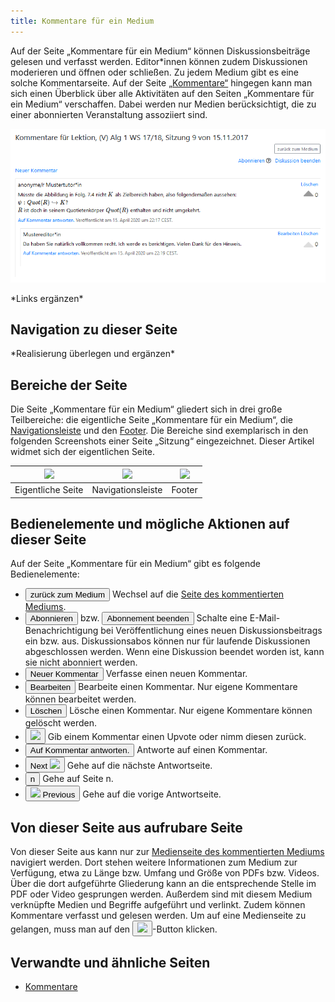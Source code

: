 ```yaml
---
title: Kommentare für ein Medium
---
```

Auf der Seite „Kommentare für ein Medium“ können Diskussionsbeiträge gelesen und verfasst werden. Editor\*innen können zudem Diskussionen moderieren und öffnen oder schließen. Zu jedem Medium gibt es eine solche Kommentarseite. Auf der Seite [„Kommentare“](comments.md) hingegen kann man sich einen Überblick über alle Aktivitäten auf den Seiten „Kommentare für ein Medium“ verschaffen. Dabei werden nur Medien berücksichtigt, die zu einer abonnierten Veranstaltung assoziiert sind.

![](/img/Kommentare_zu_Medium.png)

\*Links ergänzen\*

## Navigation zu dieser Seite
\*Realisierung überlegen und ergänzen\*

## Bereiche der Seite
Die Seite „Kommentare für ein Medium“ gliedert sich in drei große Teilbereiche: die eigentliche Seite „Kommentare für ein Medium“, die [Navigationsleiste](nav-bar.md) und den [Footer](footer.md). Die Bereiche sind exemplarisch in den folgenden Screenshots einer Seite „Sitzung“ eingezeichnet. Dieser Artikel widmet sich der eigentlichen Seite.

|<img src="https://media.githubusercontent.com/media/MaMpf-HD/mampf/docs/docs/static/img/Eigentliche_Seite_keine_Sidebar.png" height="300"/> |<img src="https://media.githubusercontent.com/media/MaMpf-HD/mampf/docs/docs/static/img/Navigationsleiste_keine_Sidebar.png" height="300"/>  | <img src="https://media.githubusercontent.com/media/MaMpf-HD/mampf/docs/docs/static/img/Footer_keine_Sidebar.png" height="300"/>|
|:---: | :---: | :---:|
|Eigentliche Seite|Navigationsleiste|Footer|

## Bedienelemente und mögliche Aktionen auf dieser Seite
Auf der Seite „Kommentare für ein Medium“ gibt es folgende Bedienelemente:

* <a href="/mampf/de/docs/medium" target="_self"><button name="button">zurück zum Medium</button></a> Wechsel auf die <a href="/mampf/de/docs/medium" target="_self">Seite des kommentierten Mediums</a>.
* <button name="button">Abonnieren</button> bzw. <button name="button">Abonnement beenden</button> Schalte eine E-Mail-Benachrichtigung bei Veröffentlichung eines neuen Diskussionsbeitrags ein bzw. aus. Diskussionsabos können nur für laufende Diskussionen abgeschlossen werden. Wenn eine Diskussion beendet worden ist, kann sie nicht abonniert werden.
* <button name="button">Neuer Kommentar</button> Verfasse einen neuen Kommentar.
* <button name="button">Bearbeiten</button> Bearbeite einen Kommentar. Nur eigene Kommentare können bearbeitet werden.
* <button name="button">Löschen</button> Lösche einen Kommentar. Nur eigene Kommentare können gelöscht werden.
* <button name="button"><img src="https://media.githubusercontent.com/media/MaMpf-HD/mampf/docs/docs/static/img/caret-up.png" height="12"/></button> Gib einem Kommentar einen Upvote oder nimm diesen zurück.
* <button name="button">Auf Kommentar antworten.</button> Antworte auf einen Kommentar.
* <button name="button">Next <img src="https://media.githubusercontent.com/media/MaMpf-HD/mampf/docs/docs/static/img/long-arrow-alt-right.png" height="12"/></button> Gehe auf die nächste Antwortseite.
* <button name="button">n</button> Gehe auf Seite n.
* <button name="button"><img src="https://media.githubusercontent.com/media/MaMpf-HD/mampf/docs/docs/static/img/long-arrow-alt-left.png" height="12"/> Previous</button> Gehe auf die vorige Antwortseite.

## Von dieser Seite aus aufrubare Seite
Von dieser Seite aus kann nur zur [Medienseite des kommentierten Mediums](medium.md) navigiert werden. Dort stehen weitere Informationen zum Medium zur Verfügung, etwa zu Länge bzw. Umfang und Größe von PDFs bzw. Videos. Über die dort aufgeführte Gliederung kann an die entsprechende Stelle im PDF oder Video gesprungen werden. Außerdem sind mit diesem Medium verknüpfte Medien und Begriffe aufgeführt und verlinkt. Zudem können Kommentare verfasst und gelesen werden. Um auf eine Medienseite zu gelangen, muss man auf den <button name="button"><a href="/mampf/de/docs/medium" target="_self"><img src="https://media.githubusercontent.com/media/MaMpf-HD/mampf/docs/docs/static/img/info-black.png" height="12"/></a></button>-Button klicken.

## Verwandte und ähnliche Seiten
* [Kommentare](comments.md)
